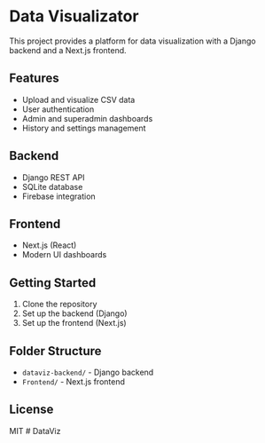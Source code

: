 # Data Visualizator

This project provides a platform for data visualization with a Django backend and a Next.js frontend.

## Features
- Upload and visualize CSV data
- User authentication
- Admin and superadmin dashboards
- History and settings management

## Backend
- Django REST API
- SQLite database
- Firebase integration

## Frontend
- Next.js (React)
- Modern UI dashboards

## Getting Started
1. Clone the repository
2. Set up the backend (Django)
3. Set up the frontend (Next.js)

## Folder Structure
- `dataviz-backend/` - Django backend
- `Frontend/` - Next.js frontend

## License
MIT
#   D a t a V i z  
 